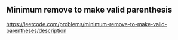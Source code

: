 ## Minimum remove to make valid parenthesis
https://leetcode.com/problems/minimum-remove-to-make-valid-parentheses/description
